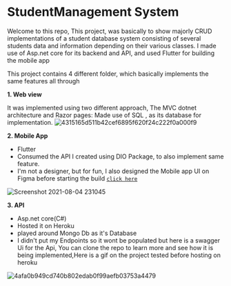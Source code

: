 # StudentManagement System

Welcome to this repo,
This project, was basically to show majorly CRUD implementations of a student database system consisting of several students data and information depending on their various classes. I made use of Asp.net core for its backend and API, and  used Flutter for building the mobile app

This project contains 4 different folder, which basically implements the same features all through

**1. Web view**

It was implemented using two different approach, The MVC dotnet architecture and Razor pages:
Made use of SQL , as its database for implementation.
![4315165d511b42cef6895f620f24c222f0a000f9](https://user-images.githubusercontent.com/42491873/128268008-f7819bbf-eed4-4321-9318-20b16ab51d99.gif)



**2. Mobile App**

- Flutter
- Consumed the API I created using DIO Package, to also implement same feature.
- I'm not a designer, but for fun, I also designed the Mobile app UI on Figma before starting the build [`click here`](https://www.figma.com/file/d7Mx1MdyY37jx9g9zamZmU/Student-Management-App?node-id=0%3A1)


![Screenshot 2021-08-04 231045](https://user-images.githubusercontent.com/42491873/128262889-df136800-1f94-4af7-a019-ec236aa78dad.png)


**3. API**

  - Asp.net core(C#)
  - Hosted it on Heroku
  - played around Mongo Db as it's Database
  - I didn't put my Endpoints so it wont be populated but here is a swagger Ui for the Api, You can clone the repo to learn more and see how it is being implemented,Here is a gif on the project tested before hosting on heroku
  
![4afa0b949cd740b802edab0f99aefb03753a4479](https://user-images.githubusercontent.com/42491873/128266845-6979d350-43ca-4c77-b051-72b6da01028a.gif)

